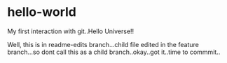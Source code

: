 # hello-world
My first interaction with git..Hello Universe!!


Well, this is in readme-edits branch...child file edited in the feature branch...so dont call this as a child branch..okay..got it..time to commmit..
